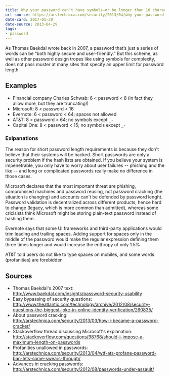 ```yaml
--- 
title: Why your password can’t have symbols—or be longer than 16 characters
url-source: https://arstechnica.com/security/2013/04/why-your-password-cant-have-symbols-or-be-longer-than-16-characters/
date-card: 2017-01-30
date-source: 2013-04-29
tags: 
- password
---
```


As Thomas Baekdal wrote back in 2007, a password that’s just a series of words can be “both highly secure and user-friendly.” But this scheme, as well as other password design tropes like using symbols for complexity, does not pass muster at many sites that specify an upper limit for password length.

## Examples

* Financial company Charles Schwab: 6 < password < 8 (in fact they allow more, but they are truncating!)
* Microsoft: 8 < password < 16
* Evernote: 6 < password < 64; spaces not allowed
* AT&T: 8 < password < 64; no symbols except `_-`
* Capital One: 8 < password < 15; no symbols except `_-`

### Exlpanations

The reason for short password length requirements is because they don't believe that their systems will be hacked. Short passwords are only a security problem if the hash lists are obtained. If you believe your system is impenetrable, you only have to worry about user failures -- phishing and the like -- and long or complicated passwords really make no difference in those cases.

Microsoft declares that the most important threat are phishing, compromised machines and password reusing, not password cracking (the situation is changing) and accounts can't be defended by password lenght.
Password validation is decentralized across different products, hence hard to change (legacy, which is more common than admitted), whereas some cricisists think Microsoft might be storing plain-text password instead of hashing them.

Evernote says that some UI frameworks and third-party applications would trim leading and trailing spaces. Adding support for spaces only in the middle of the password would make the regular expression defining them three times longer and would increase the enthropy of only 1.5%

AT&T told users do not like to type spaces on mobiles, and some words (profanities) are forebidden


## Sources

* Thomas Baekdal's 2007 text: http://www.baekdal.com/insights/password-security-usability
* Easy bypassing of security questions: http://www.theatlantic.com/technology/archive/2012/08/security-questions-the-biggest-joke-in-online-identity-verification/260835/
* About password cracking: http://arstechnica.com/security/2013/03/how-i-became-a-password-cracker/
* Stackoverflow thread discussing Microsoft's explanation: http://stackoverflow.com/questions/98768/should-i-impose-a-maximum-length-on-passwords
* Profanities unallowed in passwords: http://arstechnica.com/security/2013/04/wtf-ats-profane-password-ban-lets-some-swears-through/
* Advances in cracking passwords: http://arstechnica.com/security/2012/08/passwords-under-assault/